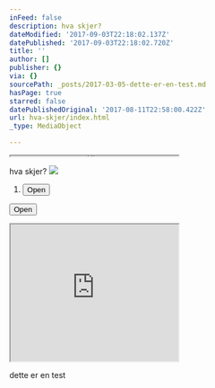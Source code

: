 ```yaml
---
inFeed: false
description: hva skjer?
dateModified: '2017-09-03T22:18:02.137Z'
datePublished: '2017-09-03T22:18:02.720Z'
title: ''
author: []
publisher: {}
via: {}
sourcePath: _posts/2017-03-05-dette-er-en-test.md
hasPage: true
starred: false
datePublishedOriginal: '2017-08-11T22:58:00.422Z'
url: hva-skjer/index.html
_type: MediaObject

---
```

<iframe src="https://the-grid.github.io/ed-userhtml/?g=eJwDAAAAAAE" height="1" style=""></iframe>

hva skjer?
![](https://s3-us-west-2.amazonaws.com/the-grid-img/p/5d4e0d45b5cc10581aab1f1fffbeadf6113a341d.jpg)

1. <button data-role="cta" style="">Open</button>

<button data-role="cta" style="">Open</button>

<iframe src="https://the-grid.github.io/ed-userhtml/?g=eJwDAAAAAAE" height="244" style=""></iframe>

dette er en test